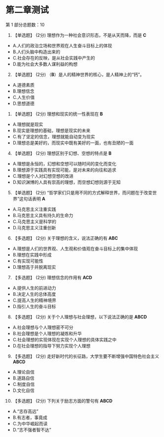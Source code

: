 # 第二章测试

第 1 部分总题数：10

1. 【单选题】 (2分)
理想作为一种社会意识形态，不是从天而降，而是 **C**

- A.人们的政治立场和世界观在人生奋斗目标上的体现
- B.人们头脑中构造出来的
- C.社会存在的反映，是从社会实践中产生的
- D.能为社会大多数人谋利益的构想

2. 【单选题】 (2分)
（**B**）是人的精神世界的核心，是人精神上的“钙”。


- A.道德素质
- B.理想信念
- C.人生价值
- D.思想道德

1. 【单选题】 (2分)
理想和现实的统一性表现在 **B**

- A.理想就是现实
- B.现实是理想的基础，理想是现实的未来
- C.有了坚定的信念，理想就能自动变为现实
- D.理想总是美好的，而现实中既有美好的一面，也有丑陋的一面

4. 【单选题】 (2分)
理想区别于幻想、空想的特点是 **B**

- A.理想是永恒的，幻想和空想可以随时间的变化而变化
- B.理想源于实践具有实现可能，是对未来的向往和追求
- C.理想是个人对幻想空想的改进
- D.知识渊博的人具有崇高的理想，而空想幻想则源于无知

5. 【单选题】 (2分)
“哲学家们只是用不同的方式解释世界，而问题在于改变世界”这句话表明 **A**

- A.马克思主义注重实践
- B.马克思主义具有持久的生命力
- C.马克思主义是科学的
- D.马克思主义注重创新

6. 【多选题】 (2分)
关于理想的含义，说法正确的有 **ABC**

- A.理想是人们的世界观、人生观和价值观在奋斗目标上的集中体现
- B.理想在实践中形成
- C.有实现可能性
- D.理想高于并脱离现实

7. 【多选题】 (2分)
理想信念的作用有 **ACD**

- A.提供人生的前进动力
- B.决定人生的总体高度
- C.提高人生的精神境界
- D.指引人生的奋斗目标

8. 【多选题】 (2分)
关于个人理想与社会理想，以下说法正确的是 **ABCD**

- A.社会理想与个人理想密不可分
- B.社会理想是个人理想的凝炼和升华
- C.社会理想的实现体现在实现个人理想的具体实践之中 
- D.在社会理想的指导下努力实现个人理想

9. 【多选题】 (2分)
走好新时代的长征路，大学生要不断增强中国特色社会主义 **ABCD**

- A.理论自信
- B.道路自信
- C.制度自信
- D.文化自信

10. 【多选题】 (2分)
下列关于励志方面的警句有 **ABCD**

- A.“志存高远”
- B.有志者，事竟成
- C.为中华崛起而读
- D.“志不强者智不达”
